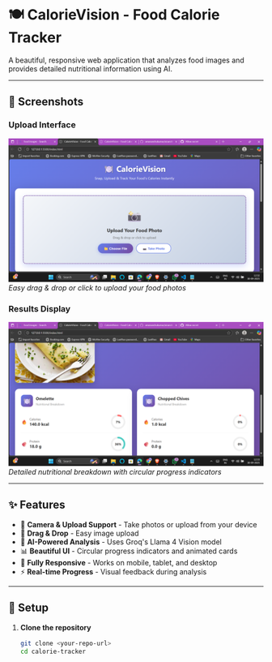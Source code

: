 # 🍽️ CalorieVision - Food Calorie Tracker  

A beautiful, responsive web application that analyzes food images and provides detailed nutritional information using AI.  

---

## 📸 Screenshots  

### Upload Interface  
![Upload Screenshot](screenshots/upload.png)
*Easy drag & drop or click to upload your food photos* 

### Results Display  
![Results Screenshot](screenshots/result.png)  
*Detailed nutritional breakdown with circular progress indicators*  

---

## ✨ Features  

- 📸 **Camera & Upload Support** - Take photos or upload from your device  
- 🎯 **Drag & Drop** - Easy image upload  
- 🤖 **AI-Powered Analysis** - Uses Groq's Llama 4 Vision model  
- 📊 **Beautiful UI** - Circular progress indicators and animated cards  
- 📱 **Fully Responsive** - Works on mobile, tablet, and desktop  
- ⚡ **Real-time Progress** - Visual feedback during analysis  

---

## 🚀 Setup  

1. **Clone the repository**  
   ```bash
   git clone <your-repo-url>
   cd calorie-tracker
